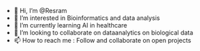 - 👋 Hi, I’m @Resram
- 👀 I’m interested in Bioinformatics and data analysis
- 🌱 I’m currently learning AI in healthcare
- 💞️ I’m looking to collaborate on dataanalytics on biological data
- 📫 How to reach me : Follow and collaborate on open projects


<!---
Resram/Resram is a ✨ special ✨ repository because its `README.md` (this file) appears on your GitHub profile.
You can click the Preview link to take a look at your changes.
--->
